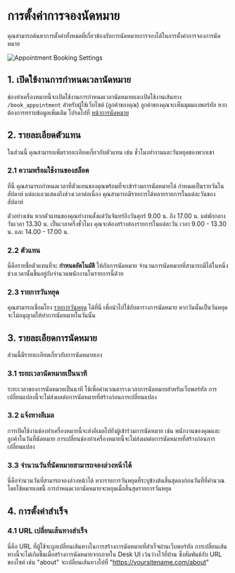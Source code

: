 # การตั้งค่าการจองนัดหมาย

คุณสามารถค้นหาการตั้งค่าทั้งหมดที่เกี่ยวข้องกับการนัดหมายการจองได้ในการตั้งค่าการจองการนัดหมาย

![Appointment Booking Settings](/docs/assets/img/crm/appointment-booking-settings.png)

## 1. เปิดใช้งานการกำหนดเวลานัดหมาย

ช่องทำเครื่องหมายนี้จะเปิดใช้งานการกำหนดเวลานัดหมายและเปิดใช้งานเส้นทาง `/book_appointment` สำหรับผู้ใช้เว็บไซต์ (ลูกค้าของคุณ) ลูกค้าของคุณจะเห็นมุมมองพอร์ทัล หากต้องการทราบข้อมูลเพิ่มเติม โปรดไปที่ [หน้าการนัดหมาย](/docs/user/manual/th/CRM/appointment)

## 2. รายละเอียดตัวแทน

ในส่วนนี้ คุณสามารถเพิ่มรายละเอียดเกี่ยวกับตัวแทน เช่น ชั่วโมงทำงานและวันหยุดของพวกเขา

### 2.1 ความพร้อมใช้งานของสล็อต

ที่นี่ คุณสามารถกำหนดเวลาที่ตัวแทนของคุณพร้อมที่จะเข้าร่วมการนัดหมายได้ กำหนดเป็นรายวันในสัปดาห์ แต่ละแถวแสดงถึงช่วงเวลาต่อเนื่อง คุณสามารถมีรายการได้หลายรายการในแต่ละวันของสัปดาห์

ตัวอย่างเช่น หากตัวแทนของคุณทำงานตั้งแต่วันจันทร์ถึงวันศุกร์ 9.00 น. ถึง 17.00 น. แต่พักกลางวันเวลา 13.30 น. เป็นเวลาครึ่งชั่วโมง คุณจะต้องสร้างสองรายการในแต่ละวัน เวลา 9.00 - 13.30 น. และ 14.00 - 17.00 น.

### 2.2 ตัวแทน

นี่คือรายชื่อตัวแทนที่จะ **กำหนดอัตโนมัติ** ให้กับการนัดหมาย จำนวนการนัดหมายที่สามารถมีได้ในหนึ่งช่วงเวลานั้นขึ้นอยู่กับจำนวนพนักงานในรายการนี้ด้วย

### 2.3 รายการวันหยุด

คุณสามารถเชื่อมโยง [รายการวันหยุด](https://erpnext.com/docs/user/manual/th/human-resources/holiday-list) ได้ที่นี่ เพื่อนำไปใช้กับตารางการนัดหมาย หากวันนั้นเป็นวันหยุด จะไม่อนุญาตให้ทำการนัดหมายในวันนั้น

## 3. รายละเอียดการนัดหมาย

ส่วนนี้มีรายละเอียดเกี่ยวกับการนัดหมายเอง

### 3.1 ระยะเวลานัดหมายเป็นนาที

ระยะเวลาของการนัดหมายเป็นนาที ใช้เพื่อคำนวณตารางเวลาการนัดหมายสำหรับเว็บพอร์ทัล การเปลี่ยนแปลงนี้จะไม่ส่งผลต่อการนัดหมายที่สร้างก่อนการเปลี่ยนแปลง

### 3.2 แจ้งทางอีเมล

การเปิดใช้งานช่องทำเครื่องหมายนี้จะส่งอีเมลไปยังผู้เข้าร่วมการนัดหมาย เช่น พนักงานของคุณและลูกค้าในวันที่นัดหมาย การเปลี่ยนช่องทำเครื่องหมายนี้จะไม่ส่งผลต่อการนัดหมายที่สร้างก่อนการเปลี่ยนแปลง

### 3.3 จำนวนวันที่นัดหมายสามารถจองล่วงหน้าได้

นี่คือจำนวนวันที่สามารถจองล่วงหน้าได้ หากรายการวันหยุดที่ระบุข้างต้นสิ้นสุดลงก่อนวันที่ที่คำนวณโดยใช้หมายเลขนี้ การกำหนดเวลานัดหมายจะหยุดเมื่อสิ้นสุดรายการวันหยุด


## 4. การตั้งค่าสำเร็จ

### 4.1 URL เปลี่ยนเส้นทางสำเร็จ

นี่คือ URL ที่ผู้ใช้จะถูกเปลี่ยนเส้นทางในการสร้างการนัดหมายที่สำเร็จผ่านเว็บพอร์ทัล การเปลี่ยนเส้นทางนี้จะไม่เกิดขึ้นเมื่อสร้างการนัดหมายจากภายใน Desk UI
เว้นว่างไว้ที่บ้าน ซึ่งสัมพันธ์กับ URL ของไซต์ เช่น "about" จะเปลี่ยนเส้นทางไปที่ "https://yoursitename.com/about"
